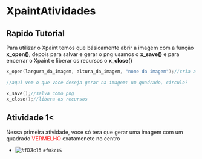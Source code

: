 # XpaintAtividades
## Rapido Tutorial
Para utilizar o Xpaint temos que básicamente abrir a imagem com a função **x_open()**,
depois para salvar e gerar o png usamos o **x_save()** e para encerrar o Xpaint e liberar os recursos o **x_close()**
```c
x_open(largura_da_imagem, altura_da_imagem, "nome da imagem");//cria a imagem

//aqui vem o que voce deseja gerar na imagem: um quadrado, circulo?

x_save();//salva como png
x_close();//libera os recursos
```
## Atividade 1<

Nessa primeira atividade, voce só tera que gerar uma imagem com um quadrado <span style="color: red;">VERMELHO</span> exatamenete no centro
- ![#f03c15](https://placehold.co/15x15/f03c15/f03c15.png) `#f03c15`
